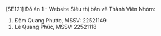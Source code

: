 [SE121] Đồ án 1 - Website Siêu thị bản vẽ
Thành Viên Nhóm:
1. Đàm Quang Phước, MSSV: 22521149
2. Lê Quang Phúc, MSSV: 22521118